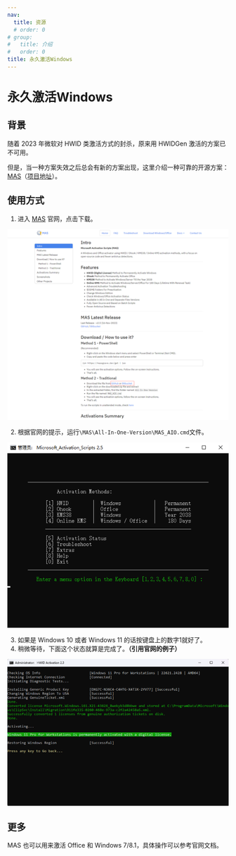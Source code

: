 ```yaml
---
nav:
  title: 资源
  # order: 0
# group:
#   title: 介绍
#   order: 0
title: 永久激活Windows
---
```


# 永久激活Windows

## 背景

随着 2023 年微软对 HWID 类激活方式的封杀，原来用 HWIDGen 激活的方案已不可用。

但是，当一种方案失效之后总会有新的方案出现，这里介绍一种可靠的开源方案：[MAS](https://massgrave.dev)（[项目地址](https://github.com/massgravel/Microsoft-Activation-Scripts)）。

## 使用方式

1. 进入 [MAS](https://massgrave.dev) 官网，点击下载。

![示例](/images/2024-03-07-2.png)

2. 根据官网的提示，运行`\MAS\All-In-One-Version\MAS_AIO.cmd`文件。

![示例](/images/2024-03-07-3.png)

3. 如果是 Windows 10 或者 Windows 11 的话按键盘上的数字1就好了。
4. 稍微等待，下面这个状态就算是完成了。**（引用官网的例子）**

![示例](/images/2024-03-07-4.png)

## 更多

MAS 也可以用来激活 Office 和 Windows 7/8.1，具体操作可以参考官网文档。
